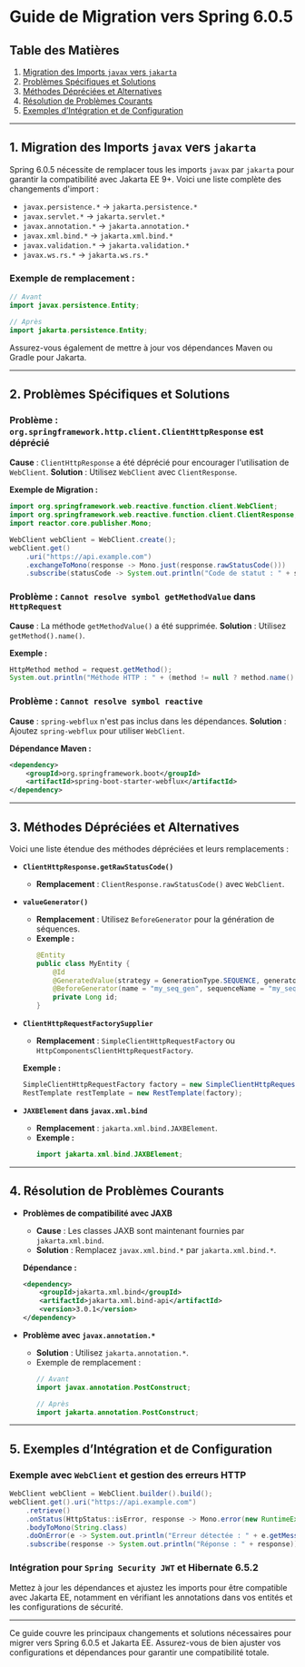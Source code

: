 
# Guide de Migration vers Spring 6.0.5

## Table des Matières
1. [Migration des Imports `javax` vers `jakarta`](#1-migration-des-imports-javax-vers-jakarta)
2. [Problèmes Spécifiques et Solutions](#2-problèmes-spécifiques-et-solutions)
3. [Méthodes Dépréciées et Alternatives](#3-méthodes-dépréciées-et-alternatives)
4. [Résolution de Problèmes Courants](#4-résolution-de-problèmes-courants)
5. [Exemples d’Intégration et de Configuration](#5-exemples-dintégration-et-de-configuration)

---

## 1. Migration des Imports `javax` vers `jakarta`

Spring 6.0.5 nécessite de remplacer tous les imports `javax` par `jakarta` pour garantir la compatibilité avec Jakarta EE 9+. Voici une liste complète des changements d'import :

- `javax.persistence.*` -> `jakarta.persistence.*`
- `javax.servlet.*` -> `jakarta.servlet.*`
- `javax.annotation.*` -> `jakarta.annotation.*`
- `javax.xml.bind.*` -> `jakarta.xml.bind.*`
- `javax.validation.*` -> `jakarta.validation.*`
- `javax.ws.rs.*` -> `jakarta.ws.rs.*`

### Exemple de remplacement :
```java
// Avant
import javax.persistence.Entity;

// Après
import jakarta.persistence.Entity;
```

Assurez-vous également de mettre à jour vos dépendances Maven ou Gradle pour Jakarta.

---

## 2. Problèmes Spécifiques et Solutions

### Problème : `org.springframework.http.client.ClientHttpResponse` est déprécié
**Cause** : `ClientHttpResponse` a été déprécié pour encourager l'utilisation de `WebClient`.
**Solution** : Utilisez `WebClient` avec `ClientResponse`.

**Exemple de Migration :**
```java
import org.springframework.web.reactive.function.client.WebClient;
import org.springframework.web.reactive.function.client.ClientResponse;
import reactor.core.publisher.Mono;

WebClient webClient = WebClient.create();
webClient.get()
    .uri("https://api.example.com")
    .exchangeToMono(response -> Mono.just(response.rawStatusCode()))
    .subscribe(statusCode -> System.out.println("Code de statut : " + statusCode));
```

### Problème : `Cannot resolve symbol getMethodValue` dans `HttpRequest`
**Cause** : La méthode `getMethodValue()` a été supprimée.
**Solution** : Utilisez `getMethod().name()`.

**Exemple :**
```java
HttpMethod method = request.getMethod();
System.out.println("Méthode HTTP : " + (method != null ? method.name() : "Inconnue"));
```

### Problème : `Cannot resolve symbol reactive`
**Cause** : `spring-webflux` n'est pas inclus dans les dépendances.
**Solution** : Ajoutez `spring-webflux` pour utiliser `WebClient`.

**Dépendance Maven :**
```xml
<dependency>
    <groupId>org.springframework.boot</groupId>
    <artifactId>spring-boot-starter-webflux</artifactId>
</dependency>
```

---

## 3. Méthodes Dépréciées et Alternatives

Voici une liste étendue des méthodes dépréciées et leurs remplacements :

- **`ClientHttpResponse.getRawStatusCode()`**
    - **Remplacement** : `ClientResponse.rawStatusCode()` avec `WebClient`.

- **`valueGenerator()`**
    - **Remplacement** : Utilisez `BeforeGenerator` pour la génération de séquences.
    - **Exemple :**
      ```java
      @Entity
      public class MyEntity {
          @Id
          @GeneratedValue(strategy = GenerationType.SEQUENCE, generator = "my_seq_gen")
          @BeforeGenerator(name = "my_seq_gen", sequenceName = "my_sequence")
          private Long id;
      }
      ```

- **`ClientHttpRequestFactorySupplier`**
    - **Remplacement** : `SimpleClientHttpRequestFactory` ou `HttpComponentsClientHttpRequestFactory`.

  **Exemple :**
  ```java
  SimpleClientHttpRequestFactory factory = new SimpleClientHttpRequestFactory();
  RestTemplate restTemplate = new RestTemplate(factory);
  ```

- **`JAXBElement` dans `javax.xml.bind`**
    - **Remplacement** : `jakarta.xml.bind.JAXBElement`.
    - **Exemple :**
      ```java
      import jakarta.xml.bind.JAXBElement;
      ```

---

## 4. Résolution de Problèmes Courants

- **Problèmes de compatibilité avec JAXB**
    - **Cause** : Les classes JAXB sont maintenant fournies par `jakarta.xml.bind`.
    - **Solution** : Remplacez `javax.xml.bind.*` par `jakarta.xml.bind.*`.

  **Dépendance :**
  ```xml
  <dependency>
      <groupId>jakarta.xml.bind</groupId>
      <artifactId>jakarta.xml.bind-api</artifactId>
      <version>3.0.1</version>
  </dependency>
  ```

- **Problème avec `javax.annotation.*`**
    - **Solution** : Utilisez `jakarta.annotation.*`.
    - Exemple de remplacement :
      ```java
      // Avant
      import javax.annotation.PostConstruct;
      
      // Après
      import jakarta.annotation.PostConstruct;
      ```

---

## 5. Exemples d’Intégration et de Configuration

### Exemple avec `WebClient` et gestion des erreurs HTTP
```java
WebClient webClient = WebClient.builder().build();
webClient.get().uri("https://api.example.com")
    .retrieve()
    .onStatus(HttpStatus::isError, response -> Mono.error(new RuntimeException("Erreur HTTP")))
    .bodyToMono(String.class)
    .doOnError(e -> System.out.println("Erreur détectée : " + e.getMessage()))
    .subscribe(response -> System.out.println("Réponse : " + response));
```

### Intégration pour `Spring Security JWT` et Hibernate 6.5.2
Mettez à jour les dépendances et ajustez les imports pour être compatible avec Jakarta EE, notamment en vérifiant les annotations dans vos entités et les configurations de sécurité.

---

Ce guide couvre les principaux changements et solutions nécessaires pour migrer vers Spring 6.0.5 et Jakarta EE. Assurez-vous de bien ajuster vos configurations et dépendances pour garantir une compatibilité totale.
